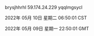 brysjhhrhl 59.174.24.229 yqqlmgsycl

2022年 05月 10日 星期二 06:50:01 CST

2022年 05月 09日 星期一 22:50:01 GMT
